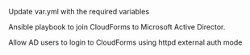 Update var.yml with the required variables

Ansible playbook to join CloudForms to Microsoft Active Director.

Allow AD users to login to CloudForms using httpd external auth mode
